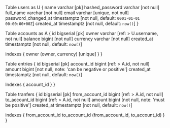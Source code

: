 Table users as U {
name varchar [pk]
hashed_password varchar [not null]
full_name varchar [not null]
email varchar [unique, not null]
password_changed_at timestamptz [not null, default: `0001-01-01 00:00:00+00Z`]
created_at timestamptz [not null, default: `now()`]
}

Table accounts as A {
id bigserial [pk]
owner varchar [ref: > U.username, not null]
balance bigint [not null]
currency varchar [not null]
created_at timestamptz [not null, default: `now()`]

indexes {
owner
(owner, currency) [unique]
}
}

Table entries {
id bigserial [pk]
account_id bigint [ref: > A.id, not null]
amount bigint [not null, note: 'can be negative or positive']
created_at timestamptz [not null, default: `now()`]

Indexes {
account_id
}
}

Table tranfers {
id bigserial [pk]
from_account_id bigint [ref: > A.id, not null]
to_account_id bigint [ref: > A.id, not null]
amount bigint [not null, note: 'must be positive']
created_at timestamptz [not null, default: `now()`]

indexes {
from_account_id
to_account_id
(from_account_id, to_account_id)
}
}
